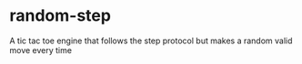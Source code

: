 # random-step

A tic tac toe engine that follows the step protocol but makes a random valid move every time
